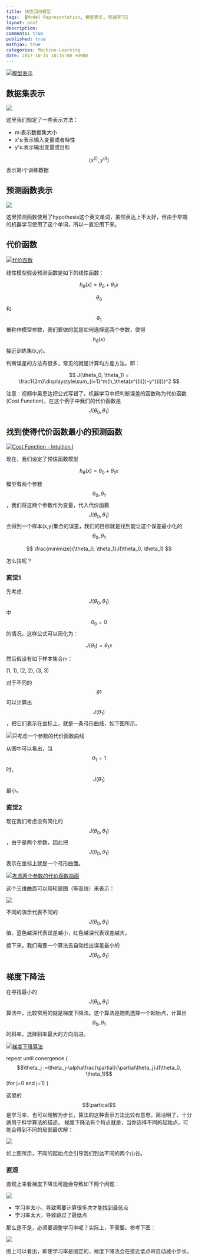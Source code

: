 ```yaml
---
title: 线性回归模型
tags:  [Model Represontation, 模型表示, 机器学习]
layout: post
description: 
comments: true
published: true
mathjax: true
categories: Machine-Learning
date: 2017-10-15 10:15:00 +0900
---
```


[![模型表示](/assets/images/ML1-6-2017-10-15-10-13-08.png)](https://www.bilibili.com/video/av9912938/index_4.html#page6)

## 数据集表示

![](/assets/images/ML1-6-2017-10-15-10-20-07.png)

这里我们规定了一些表示方法：

* m:表示数据集大小
* x's:表示输入变量或者特性
* y's:表示输出变量或目标

$$(x^{(i)}, y^{(i)})$$表示第i个训练数据

## 预测函数表示

![](/assets/images/ML1-6-2017-10-15-10-30-30.png)

这里预测函数使用了hypothesis这个英文单词，虽然表达上不太好，但由于早期的机器学习使用了这个单词，所以一直沿用下来。

## 代价函数

[![代价函数](/assets/images/ML1-7-2017-10-15-11-02-06.png)](https://www.bilibili.com/video/av9912938/index_4.html#page=7)

线性模型假设预测函数是如下的线性函数：

$$
h_{\theta}(x)=\theta_0+\theta_1x
$$

$$\theta_0$$和$$\theta_1$$被称作模型参数，我们要做的就是如何选择这两个参数，使得$$h_\theta(x)$$接近训练集(x,y)。

判断误差的方法有很多，常见的就是计算均方差方法，即：

$$
J(\theta_0, \theta_1) = \frac1{2m}\displaystyle\sum_{i=1}^m(h_\theta(x^{(i)})-y^{(i)})^2
$$

注意：视频中吴恩达把公式写错了。机器学习中把判断误差的函数称为代价函数(Cost Function)，在这个例子中我们的代价函数是$$J(\theta_0, \theta_1)$$

## 找到使得代价函数最小的预测函数

[![Cost Function - Intuition I](/assets/images/ML-2-3-2017-10-15-12-28-16.png)](https://www.bilibili.com/video/av9912938/index_4.html#page=8)

现在，我们设定了预估函数模型

$$h_\theta(x)=\theta_0+\theta_1x$$

模型有两个参数$$\theta_0,\theta_1$$，我们将这两个参数作为变量，代入代价函数$$J(\theta_0, \theta_1)$$会得到一个样本(x,y)集合的误差，我们的目标就是找到能让这个误差最小化的$$\theta_0, \theta_1$$

$$
\frac{minimize}{\theta_0, \theta_1}J(\theta_0, \theta_1)
$$

怎么找呢？

### 直觉1

先考虑$$J(\theta_0, \theta_1)$$中$$\theta_0=0$$的情况，这样公式可以简化为：

$$
J(\theta_1)=\theta_1x
$$

然后假设有如下样本集合m：

(1, 1), (2, 2), (3, 3)

对于不同的$$\theta1$$可以计算出$$J(\theta_1)$$，把它们表示在坐标上，就是一条弓形曲线，如下图所示。

![只考虑一个参数的代价函数曲线](/assets/images/ML-2-3-2017-10-15-13-10-09.png)

从图中可以看出，当$$\theta_1=1$$时，$$J(\theta_1)$$最小。

### 直觉2

现在我们考虑没有简化的$$J(\theta_0, \theta_1)$$，由于是两个参数，因此把$$J(\theta_0, \theta_1)$$表示在坐标上就是一个弓形曲面。

[![考虑两个参数的代价函数曲面](/assets/images/ML-2-4-2017-10-15-13-29-11.png)](https://www.bilibili.com/video/av9912938/index_4.html#page=9)

这个三维曲面可以用轮廊图（等高线）来表示：

![](/assets/images/ML-2-4-2017-10-15-13-38-14.png)

不同的演示代表不同的$$J(\theta_0, \theta_1)$$值，蓝色越深代表误差越小，红色越深代表误差越大。

接下来，我们需要一个算法去自动找出误差最小的$$J(\theta_0, \theta_1)$$

## 梯度下降法

在寻找最小的$$J(\theta_0, \theta_1)$$算法中，比较常用的就是梯度下降法。这个算法是随机选择一个起始点，计算出$$\theta_0, \theta_1$$的斜率，选择斜率最大的方向前进。

[![梯度下降算法](../assets/images/ML-2-5-2017-10-16-07-45-24.png)](https://www.bilibili.com/video/av9912938/index_9.html#page=10)

repeat until conergence {
    $$\theta_j :=\theta_j-\alpha\frac{\partial}{\partial\theta_j}J(\theta_0, \theta_1)$$ (for j=0 and j=1)
}

这里的$$\partical$$是学习率，也可以理解为步长，算法的这种表示方法比较有意思，简洁明了，十分适用于科学算法的描述， 梯度下降法有个特点就是，当你选择不同的起始点，可能会得到不同的局部最优解：

[![](/assets/images/ML-2-5-2017-10-16-07-42-34.png)](https://www.bilibili.com/video/av9912938/index_9.html#page=10)

如上图所示，不同的起始点会引导我们到达不同的两个山谷。

### 直观

直观上来看梯度下降法可能会导致如下两个问题：

![](../assets/images/ML-2-6-2017-10-17-07-24-19.png)

* 学习率太小，导致需要计算很多次才能找到最低点
* 学习率太大，导致跳过了最低点

那么是不是，必须要调整学习率呢？实际上，不需要。参考下图：

[![](../assets/images/ML-2-6-2017-10-17-07-21-03.png)](https://www.bilibili.com/video/av9912938/index_4.html#page=11)

图上可以看出，即使学习率是固定的，梯度下降法会在接近低点时自动减小步长。

